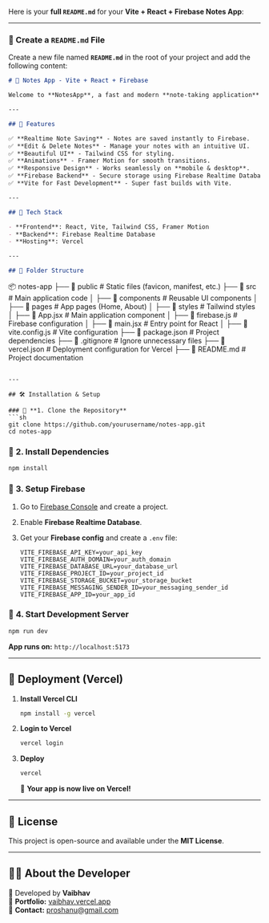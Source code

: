 Here is your **full `README.md`** for your **Vite + React + Firebase Notes App**:

---

### **📌 Create a `README.md` File**

Create a new file named **`README.md`** in the root of your project and add the following content:

```md
# 📝 Notes App - Vite + React + Firebase

Welcome to **NotesApp**, a fast and modern **note-taking application** built with **Vite, React, Firebase, Tailwind CSS, and Framer Motion**. This app allows you to **create, edit, and delete notes** in real time with Firebase Realtime Database. 🚀

---

## 📌 Features

✅ **Realtime Note Saving** - Notes are saved instantly to Firebase.  
✅ **Edit & Delete Notes** - Manage your notes with an intuitive UI.  
✅ **Beautiful UI** - Tailwind CSS for styling.  
✅ **Animations** - Framer Motion for smooth transitions.  
✅ **Responsive Design** - Works seamlessly on **mobile & desktop**.  
✅ **Firebase Backend** - Secure storage using Firebase Realtime Database.  
✅ **Vite for Fast Development** - Super fast builds with Vite.

---

## 🚀 Tech Stack

- **Frontend**: React, Vite, Tailwind CSS, Framer Motion
- **Backend**: Firebase Realtime Database
- **Hosting**: Vercel

---

## 📂 Folder Structure
```

📦 notes-app
├── 📁 public # Static files (favicon, manifest, etc.)
├── 📁 src # Main application code
│ ├── 📁 components # Reusable UI components
│ ├── 📁 pages # App pages (Home, About)
│ ├── 📁 styles # Tailwind styles
│ ├── 📄 App.jsx # Main application component
│ ├── 📄 firebase.js # Firebase configuration
│ ├── 📄 main.jsx # Entry point for React
│ ├── 📄 vite.config.js # Vite configuration
├── 📄 package.json # Project dependencies
├── 📄 .gitignore # Ignore unnecessary files
├── 📄 vercel.json # Deployment configuration for Vercel
├── 📄 README.md # Project documentation

````

---

## 🛠️ Installation & Setup

### 🔹 **1. Clone the Repository**
```sh
git clone https://github.com/yourusername/notes-app.git
cd notes-app
````

### 🔹 **2. Install Dependencies**

```sh
npm install
```

### 🔹 **3. Setup Firebase**

1. Go to [Firebase Console](https://console.firebase.google.com/) and create a project.
2. Enable **Firebase Realtime Database**.
3. Get your **Firebase config** and create a `.env` file:

   ```env
   VITE_FIREBASE_API_KEY=your_api_key
   VITE_FIREBASE_AUTH_DOMAIN=your_auth_domain
   VITE_FIREBASE_DATABASE_URL=your_database_url
   VITE_FIREBASE_PROJECT_ID=your_project_id
   VITE_FIREBASE_STORAGE_BUCKET=your_storage_bucket
   VITE_FIREBASE_MESSAGING_SENDER_ID=your_messaging_sender_id
   VITE_FIREBASE_APP_ID=your_app_id
   ```

### 🔹 **4. Start Development Server**

```sh
npm run dev
```

**App runs on:** `http://localhost:5173`

---

## 🚀 Deployment (Vercel)

1. **Install Vercel CLI**
   ```sh
   npm install -g vercel
   ```
2. **Login to Vercel**
   ```sh
   vercel login
   ```
3. **Deploy**
   ```sh
   vercel
   ```
   🎉 **Your app is now live on Vercel!**

---

## 📜 License

This project is open-source and available under the **MIT License**.

---

## 👨‍💻 About the Developer

🚀 Developed by **Vaibhav**  
🔗 **Portfolio:** [vaibhav.vercel.app](https://vaibhav.vercel.app/)  
📧 **Contact:** proshanu@gmail.com

